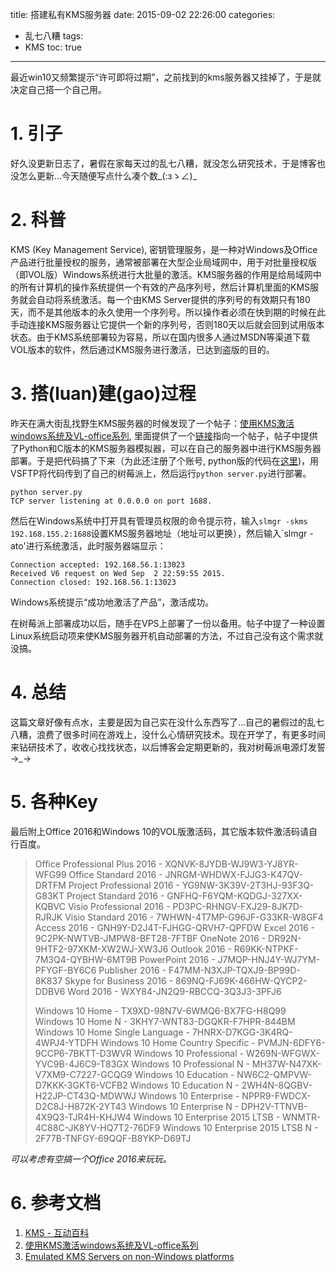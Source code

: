 title: 搭建私有KMS服务器
date: 2015-09-02 22:26:00
categories:
- 乱七八糟
tags:
- KMS
toc: true

---

最近win10又频繁提示“许可即将过期”，之前找到的kms服务器又挂掉了，于是就决定自己搭一个自己用。

<!-- more -->

# 1. 引子
好久没更新日志了，暑假在家每天过的乱七八糟，就没怎么研究技术，于是博客也没怎么更新…今天随便写点什么凑个数\_(:зゝ∠)\_

# 2. 科普
KMS (Key Management Service), 密钥管理服务，是一种对Windows及Office产品进行批量授权的服务，通常被部署在大型企业局域网中，用于对批量授权版（即VOL版）Windows系统进行大批量的激活。KMS服务器的作用是给局域网中的所有计算机的操作系统提供一个有效的产品序列号，然后计算机里面的KMS服务就会自动将系统激活。每一个由KMS Server提供的序列号的有效期只有180天，而不是其他版本的永久使用一个序列号。所以操作者必须在快到期的时候在此手动连接KMS服务器让它提供一个新的序列号，否则180天以后就会回到试用版本状态。由于KMS系统部署较为容易，所以在国内很多人通过MSDN等渠道下载VOL版本的软件，然后通过KMS服务进行激活，已达到盗版的目的。

# 3. 搭(luan)建(gao)过程
昨天在满大街乱找野生KMS服务器的时候发现了一个帖子：[使用KMS激活windows系统及VL-office系列](http://wrlog.com/activate-kms-vlmcsd.html), 里面提供了一个[链接](http://forums.mydigitallife.info/threads/50234-Emulated-KMS-Servers-on-non-Windows-platforms)指向一个帖子，帖子中提供了Python和C版本的KMS服务器模拟器，可以在自己的服务器中进行KMS服务器部署。于是把代码搞了下来（为此还注册了个账号, python版的代码在[这里](https://mega.co.nz/#F!6pIGEbhQ!DE2twA7dVG5C4knjAq56zQ))，用VSFTP将代码传到了自己的树莓派上，然后运行`python server.py`进行部署。
    
    python server.py
    TCP server listening at 0.0.0.0 on port 1688.

然后在Windows系统中打开具有管理员权限的命令提示符，输入`slmgr -skms 192.168.155.2:1688`设置KMS服务器地址（地址可以更换），然后输入`slmgr -ato'进行系统激活，此时服务器端显示：

    Connection accepted: 192.168.56.1:13023
    Received V6 request on Wed Sep  2 22:59:55 2015.
    Connection closed: 192.168.56.1:13023

Windows系统提示“成功地激活了产品”，激活成功。

在树莓派上部署成功以后，随手在VPS上部署了一份以备用。帖子中提了一种设置Linux系统启动项来使KMS服务器开机自动部署的方法，不过自己没有这个需求就没搞。

# 4. 总结
这篇文章好像有点水，主要是因为自己实在没什么东西写了…自己的暑假过的乱七八糟，浪费了很多时间在游戏上，没什么心情研究技术。现在开学了，有更多时间来钻研技术了，收收心找找状态，以后博客会定期更新的，我对树莓派电源灯发誓→_→

# 5. 各种Key

最后附上Office 2016和Windows 10的VOL版激活码，其它版本软件激活码请自行百度。

> Office Professional Plus 2016 - XQNVK-8JYDB-WJ9W3-YJ8YR-WFG99
> Office Standard 2016 - JNRGM-WHDWX-FJJG3-K47QV-DRTFM
> Project Professional 2016 - YG9NW-3K39V-2T3HJ-93F3Q-G83KT
> Project Standard 2016 - GNFHQ-F6YQM-KQDGJ-327XX-KQBVC
> Visio Professional 2016 - PD3PC-RHNGV-FXJ29-8JK7D-RJRJK
> Visio Standard 2016 - 7WHWN-4T7MP-G96JF-G33KR-W8GF4
> Access 2016 - GNH9Y-D2J4T-FJHGG-QRVH7-QPFDW
> Excel 2016 - 9C2PK-NWTVB-JMPW8-BFT28-7FTBF
> OneNote 2016 - DR92N-9HTF2-97XKM-XW2WJ-XW3J6
> Outlook 2016 - R69KK-NTPKF-7M3Q4-QYBHW-6MT9B
> PowerPoint 2016 - J7MQP-HNJ4Y-WJ7YM-PFYGF-BY6C6
> Publisher 2016 - F47MM-N3XJP-TQXJ9-BP99D-8K837
> Skype for Business 2016 - 869NQ-FJ69K-466HW-QYCP2-DDBV6
> Word 2016 - WXY84-JN2Q9-RBCCQ-3Q3J3-3PFJ6
> 
> Windows 10 Home - TX9XD-98N7V-6WMQ6-BX7FG-H8Q99
> Windows 10 Home N - 3KHY7-WNT83-DGQKR-F7HPR-844BM
> Windows 10 Home Single Language - 7HNRX-D7KGG-3K4RQ-4WPJ4-YTDFH
> Windows 10 Home Country Specific - PVMJN-6DFY6-9CCP6-7BKTT-D3WVR
> Windows 10 Professional - W269N-WFGWX-YVC9B-4J6C9-T83GX
> Windows 10 Professional N - MH37W-N47XK-V7XM9-C7227-GCQG9
> Windows 10 Education - NW6C2-QMPVW-D7KKK-3GKT6-VCFB2
> Windows 10 Education N - 2WH4N-8QGBV-H22JP-CT43Q-MDWWJ
> Windows 10 Enterprise - NPPR9-FWDCX-D2C8J-H872K-2YT43
> Windows 10 Enterprise N - DPH2V-TTNVB-4X9Q3-TJR4H-KHJW4
> Windows 10 Enterprise 2015 LTSB - WNMTR-4C88C-JK8YV-HQ7T2-76DF9
> Windows 10 Enterprise 2015 LTSB N - 2F77B-TNFGY-69QQF-B8YKP-D69TJ

_可以考虑有空搞一个Office 2016来玩玩。_

# 6. 参考文档
1. [KMS - 互动百科](http://www.baike.com/wiki/KMS)
2. [使用KMS激活windows系统及VL-office系列](http://wrlog.com/activate-kms-vlmcsd.html)
3. [Emulated KMS Servers on non-Windows platforms](http://forums.mydigitallife.info/threads/50234-Emulated-KMS-Servers-on-non-Windows-platforms)
